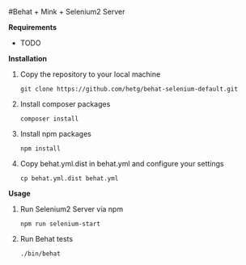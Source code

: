 #Behat + Mink + Selenium2 Server

**Requirements**

* TODO

**Installation**

1. Copy the repository to your local machine

    `git clone https://github.com/hetg/behat-selenium-default.git`
    
2.  Install composer packages

    `composer install`
    
3. Install npm packages

    `npm install`
    
4. Copy behat.yml.dist in behat.yml and configure your settings

    `cp behat.yml.dist behat.yml`
        
**Usage**

1. Run Selenium2 Server via npm

    `npm run selenium-start`
    
2. Run Behat tests

    `./bin/behat`